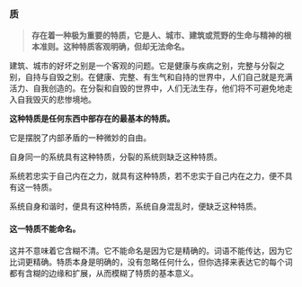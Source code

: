### 质

>  **存在着一种极为重要的特质，它是人、城市、建筑或荒野的生命与精神的根本准则。这种特质客观明确，但却无法命名。**

建筑、城市的好坏之别是一个客观的问题。它是健康与疾病之别，完整与分裂之别，自持与自毁之别。在健康、完整、有生气和自持的世界中，人们自己就是充满活力、自我创造的。在分裂和自毁的世界中，人们无法生存，他们将不可避免地走入自我毁灭的悲惨境地。

**这种特质是任何东西中部存在的最基本的特质。**

它是摆脱了内部矛盾的一种微妙的自由。

自身同一的系统具有这种特质，分裂的系统则缺乏这种特质。 

系统若忠实于自己内在之力，就具有这种特质，若不忠实于自己内在之力，便不具有这一特质。 

系统自身和谐时，便具有这种特质，系统自身混乱时，便缺乏这种特质。

#### 这一特质不能命名。

这并不意味着它含糊不清。它不能命名是因为它是精确的。词语不能传达，因为它比词更精确。特质本身是明确的，没有忽略任何什么，但你选择来表达它的每个词都有含糊的边缘和扩展，从而模糊了特质的基本意义。